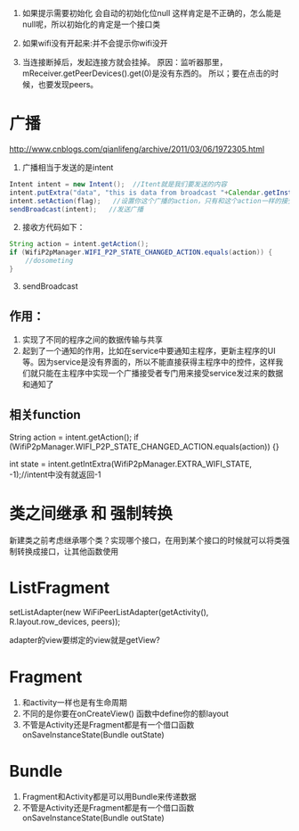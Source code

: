 1. 如果提示需要初始化
会自动的初始化位null
这样肯定是不正确的，怎么能是null呢，所以初始化的肯定是一个接口类

2. 如果wifi没有开起来:并不会提示你wifi没开

3. 当连接断掉后，发起连接方就会挂掉。
原因：监听器那里，mReceiver.getPeerDevices().get(0)是没有东西的。
所以；要在点击的时候，也要发现peers。


# 广播
http://www.cnblogs.com/qianlifeng/archive/2011/03/06/1972305.html
1. 广播相当于发送的是intent
```java
Intent intent = new Intent();  //Itent就是我们要发送的内容
intent.putExtra("data", "this is data from broadcast "+Calendar.getInstance().get(Calendar.SECOND));  
intent.setAction(flag);   //设置你这个广播的action，只有和这个action一样的接受者才能接受者才能接收广播
sendBroadcast(intent);   //发送广播
```

2. 接收方代码如下：
```java
String action = intent.getAction();
if (WifiP2pManager.WIFI_P2P_STATE_CHANGED_ACTION.equals(action)) {
	//dosometing
}
```
3. sendBroadcast

## 作用：
1. 实现了不同的程序之间的数据传输与共享
2. 起到了一个通知的作用，比如在service中要通知主程序，更新主程序的UI等。因为service是没有界面的，所以不能直接获得主程序中的控件，这样我们就只能在主程序中实现一个广播接受者专门用来接受service发过来的数据和通知了

## 相关function
String action = intent.getAction();
if (WifiP2pManager.WIFI_P2P_STATE_CHANGED_ACTION.equals(action)) {}

int state = intent.getIntExtra(WifiP2pManager.EXTRA_WIFI_STATE, -1);//intent中没有就返回-1


# 类之间继承 和 强制转换
新建类之前考虑继承哪个类？实现哪个接口，在用到某个接口的时候就可以将类强制转换成接口，让其他函数使用

# ListFragment
setListAdapter(new WiFiPeerListAdapter(getActivity(), R.layout.row_devices, peers));

adapter的view要绑定的view就是getView?

# Fragment
1. 和activity一样也是有生命周期
2. 不同的是你要在onCreateView() 函数中define你的额layout
3. 不管是Activity还是Fragment都是有一个借口函数onSaveInstanceState(Bundle outState)

# Bundle
1. Fragment和Activity都是可以用Bundle来传递数据
2. 不管是Activity还是Fragment都是有一个借口函数onSaveInstanceState(Bundle outState)

